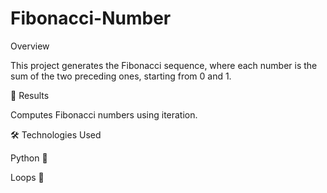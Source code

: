 # Fibonacci-Number

Overview

This project generates the Fibonacci sequence, where each number is the sum of the two preceding ones, starting from 0 and 1.

🎯 Results

Computes Fibonacci numbers using iteration.

🛠 Technologies Used

Python 🐍

Loops 🔄

